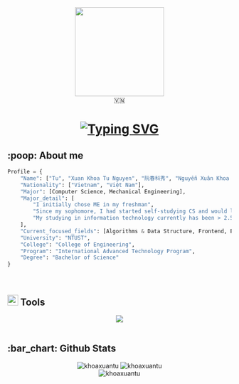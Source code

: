 <div id="header" align="center">
  <img src="https://media.giphy.com/media/j0HjChGV0J44KrrlGv/giphy.gif" width="200"/>
</div>
<!-- Social media -->
<div align="center">
    🇻🇳
</div>
<!-- https://media.giphy.com/media/gjrYDwbjnK8x36xZIO/giphy.gif -->
<!-- https://media.giphy.com/media/WSBeyxvC1jH496xQGA/giphy.gif -->
<!-- https://media.giphy.com/media/Xes8GCa4EGgve/giphy.gif -->
<!-- https://media.giphy.com/media/VEzvhUTdejvdsItmbD/giphy.gif -->
<!-- https://media.giphy.com/media/j0HjChGV0J44KrrlGv/giphy.gif -->
<!-- Hello World -->
<h1 align="center">
    <a href="https://git.io/typing-svg"><img src="https://readme-typing-svg.herokuapp.com?font=Fira+Code&size=24&pause=1000&center=true&vCenter=true&width=435&lines=Hey+there%2C+I'm+Tu+%F0%9F%91%8B" alt="Typing SVG" /></a>
</h1>

<!-- About me -->
<h2 align="left">:poop: About me</h2>

```Python
Profile = {
    "Name": ["Tu", "Xuan Khoa Tu Nguyen", "阮春科秀", "Nguyễn Xuân Khoa Tú"],
    "Nationality": ["Vietnam", "Việt Nam"],
    "Major": [Computer Science, Mechanical Engineering],
    "Major_detail": [
        "I initially chose ME in my freshman",
        "Since my sophomore, I had started self-studying CS and would love to develop further in this major",
        "My studying in information technology currently has been > 2.5 years"
    ],
    "Current_focused_fields": [Algorithms & Data Structure, Frontend, Backend, Cloud Services],
    "University": "NTUST",
    "College": "College of Engineering",
    "Program": "International Advanced Technology Program",
    "Degree": "Bachelor of Science"
}
```

<br>
<!-- Tools -->
<h2 align="left"> <img src="https://media.giphy.com/media/QssGEmpkyEOhBCb7e1/giphy.gif" width="24"> Tools </h2>
<div align="center">
    <a href="https://skillicons.dev">
        <img src="https://skillicons.dev/icons?i=cpp,c,py,flask,html,css,js,bootstrap,pytorch,sqlite,docker,heroku,gcp,firebase,git,github,githubactions,unity,linux,visualstudio,vscode,matlab,autocad">
    </a>
</div>
<br>


<!-- Github Stats -->
<h2 align="left">
    :bar_chart: Github Stats
</h2>
<div align="center">
    <img src="https://github-readme-stats.vercel.app/api?username=khoaxuantu&theme=github_dark&show_icons=true&include_all_commits=true&count_private=true" alt="khoaxuantu">
    <img src="https://streak-stats.demolab.com?user=khoaxuantu&theme=github-dark-blue" alt="khoaxuantu">
</div>
<div align="center">
    <img src="https://github-readme-stats.vercel.app/api/top-langs/?username=khoaxuantu&layout=compact&include_all_commits=true&theme=github_dark&count_private=true" alt="khoaxuantu">
</div>
<br>
